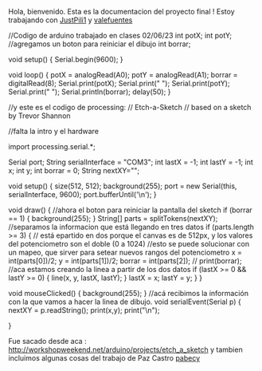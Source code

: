 Hola, bienvenido. 
Esta es la documentacion del proyecto final !
Estoy trabajando con [JustPili1](https://github.com/JustPili1) y [valefuentes](https://github.com/valefuentes)
  
  
  //Codigo de arduino trabajado en clases 02/06/23
  int potX;
int potY;
//agregamos un boton para reiniciar el dibujo 
int borrar;

void setup() {
  Serial.begin(9600);
}

void loop() {
  potX = analogRead(A0);
  potY = analogRead(A1);
  borrar = digitalRead(8);
  Serial.print(potX);
  Serial.print(" ");
  Serial.print(potY);
  Serial.print(" ");
  Serial.println(borrar);
  delay(50);
}

//y este es el codigo de processing: // Etch-a-Sketch
// based on a sketch by Trevor Shannon

//falta la intro y el hardware

import processing.serial.*;

Serial port;
String serialInterface = "COM3";
int lastX = -1;
int lastY = -1;
int x;
int y;
int borrar = 0;
String nextXY="";

void setup() {
  size(512, 512);
  background(255);
  port = new Serial(this, serialInterface, 9600);
  port.bufferUntil('\n');
}


void draw() {
  //ahora el boton para reiniciar la pantalla del sketch
  if (borrar == 1) {
    background(255);
  }
  String[] parts = splitTokens(nextXY);
  //separamos la informacion que está llegando en tres datos
  if (parts.length >= 3) {
    // está epartido en dos porque el canvas es de 512px, y los valores del potenciometro son el doble (0 a 1024)
    //esto se puede solucionar con un mapeo, que sirver para setear nuevos rangos del potenciometro
    x = int(parts[0])/2;
    y = int(parts[1])/2;
    borrar = int(parts[2]);
    // print(borrar);
    //aca estamos creando la linea a partir de los dos datos
    if (lastX >= 0 && lastY >= 0) {
      line(x, y, lastX, lastY);
    }
    lastX = x;
    lastY = y;
  }
}

void mouseClicked() {
  background(255);
}
//acá recibimos la información con la que vamos a hacer la linea de dibujo.
void serialEvent(Serial p) {
  nextXY = p.readString();
  print(x,y);
  print("\n");
  
}

Fue sacado desde aca : http://workshopweekend.net/arduino/projects/etch_a_sketch
y tambien incluimos algunas cosas del trabajo de Paz Castro [pabecy](https://github.com/Pabecy/clase-09-proyecto-mitad-semestre)
